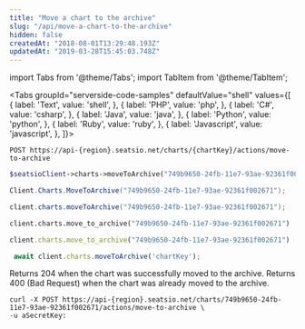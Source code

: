 ```yaml
---
title: "Move a chart to the archive"
slug: "/api/move-a-chart-to-the-archive"
hidden: false
createdAt: "2018-08-01T13:29:48.193Z"
updatedAt: "2019-03-28T15:45:03.748Z"
---
```


import Tabs from '@theme/Tabs';
import TabItem from '@theme/TabItem';




<Tabs 
  groupId="serverside-code-samples"
  defaultValue="shell"
  values={[
{ label: 'Text', value: 'shell', },
{ label: 'PHP', value: 'php', },
{ label: 'C#', value: 'csharp', },
{ label: 'Java', value: 'java', },
{ label: 'Python', value: 'python', },
{ label: 'Ruby', value: 'ruby', },
{ label: 'Javascript', value: 'javascript', },
]}>
<TabItem value='shell'>

```shell
POST https://api-{region}.seatsio.net/charts/{chartKey}/actions/move-to-archive
```

</TabItem>
<TabItem value='php'>

```php
$seatsioClient->charts->moveToArchive("749b9650-24fb-11e7-93ae-92361f002671");
```

</TabItem>
<TabItem value='csharp'>

```csharp
Client.Charts.MoveToArchive("749b9650-24fb-11e7-93ae-92361f002671");
```

</TabItem>
<TabItem value='java'>

```java
client.charts.moveToArchive("749b9650-24fb-11e7-93ae-92361f002671");
```

</TabItem>
<TabItem value='python'>

```python
client.charts.move_to_archive("749b9650-24fb-11e7-93ae-92361f002671")
```

</TabItem>
<TabItem value='ruby'>

```ruby
client.charts.move_to_archive("749b9650-24fb-11e7-93ae-92361f002671")
```

</TabItem>
<TabItem value='javascript'>

```javascript
 await client.charts.moveToArchive('chartKey');
```

</TabItem>
</Tabs>



Returns 204 when the chart was successfully moved to the archive. 
Returns 400 (Bad Request) when the chart was already moved to the archive.

```shell
curl -X POST https://api-{region}.seatsio.net/charts/749b9650-24fb-11e7-93ae-92361f002671/actions/move-to-archive \
-u aSecretKey:

```

